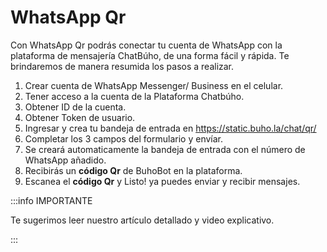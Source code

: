 # WhatsApp Qr

Con WhatsApp Qr podrás conectar tu cuenta de WhatsApp con la plataforma de mensajería ChatBúho, de una forma fácil y rápida.
Te brindaremos de manera resumida los pasos a realizar.

1. Crear cuenta de WhatsApp Messenger/ Business en el celular.
2. Tener acceso a la cuenta de la Plataforma Chatbúho.
3. Obtener ID de la cuenta.
4. Obtener Token de usuario.
5. Ingresar y crea tu bandeja de entrada en https://static.buho.la/chat/qr/
6. Completar los 3 campos del formulario y envíar.
7. Se creará automaticamente la bandeja de entrada con el número de WhatsApp añadido.
8. Recibirás un **código Qr** de BuhoBot en la plataforma.
9. Escanea el **código Qr** y Listo! ya puedes enviar y recibir mensajes.

:::info IMPORTANTE

Te sugerimos leer nuestro artículo detallado y video explicativo.

:::




